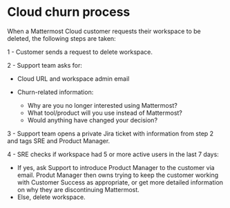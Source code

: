 # Cloud churn process

When a Mattermost Cloud customer requests their workspace to be deleted, the following steps are taken:

1 - Customer sends a request to delete workspace.

2 - Support team asks for:

  - Cloud URL and workspace admin email
  - Churn-related information:

      - Why are you no longer interested using Mattermost?
      - What tool/product will you use instead of Mattermost?
      - Would anything have changed your decision?

3 - Support team opens a private Jira ticket with information from step 2 and tags SRE and Product Manager.

4 - SRE checks if workspace had 5 or more active users in the last 7 days:

  - If yes, ask Support to introduce Product Manager to the customer via email. Produt Manager then owns trying to keep the customer working with Customer Success as appropriate, or get more detailed information on why they are discontinuing Mattermost.
  - Else, delete workspace.
